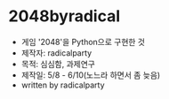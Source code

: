 # 2048byradical
- 게임 '2048'을 Python으로 구현한 것
- 제작자: radicalparty
- 목적: 심심함, 과제연구
- 제작일: 5/8 - 6/10(노느라 하면서 좀 늦음)
- written by radicalparty
